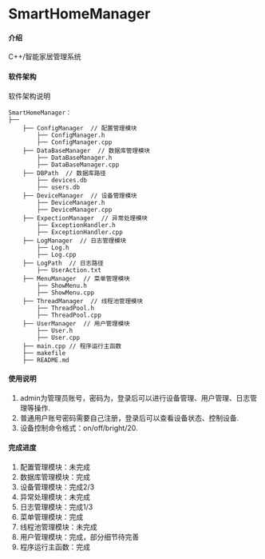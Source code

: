 # SmartHomeManager

#### 介绍

C++/智能家居管理系统

#### 软件架构

软件架构说明

```
SmartHomeManager：
├──
    ├── ConfigManager  // 配置管理模块
        ├── ConfigManager.h
        ├── ConfigManager.cpp
    ├── DataBaseManager  // 数据库管理模块
        ├── DataBaseManager.h
        ├── DataBaseManager.cpp
    ├── DBPath  // 数据库路径
        ├── devices.db
        ├── users.db
    ├── DeviceManager  // 设备管理模块
        ├── DeviceManager.h
        ├── DeviceManager.cpp
    ├── ExpectionManager  // 异常处理模块
        ├── ExceptionHandler.h
        ├── ExceptionHandler.cpp
    ├── LogManager  // 日志管理模块
        ├── Log.h
        ├── Log.cpp
    ├── LogPath  // 日志路径
        ├── UserAction.txt
    ├── MenuManager  // 菜单管理模块
        ├── ShowMenu.h
        ├── ShowMenu.cpp
    ├── ThreadManager  // 线程池管理模块
        ├── ThreadPool.h
        ├── ThreadPool.cpp
    ├── UserManager  // 用户管理模块
        ├── User.h
        ├── User.cpp
    ├── main.cpp // 程序运行主函数
    ├── makefile
    ├── README.md
```

#### 使用说明

1.  admin为管理员账号，密码为<root123>，登录后可以进行设备管理、用户管理、日志管理等操作.
2.  普通用户账号密码需要自己注册，登录后可以查看设备状态、控制设备.
3.  设备控制命令格式：on/off/bright/20.

#### 完成进度

1.  配置管理模块：未完成
2.  数据库管理模块：完成
3.  设备管理模块：完成2/3
4.  异常处理模块：未完成
5.  日志管理模块：完成1/3
6.  菜单管理模块：完成
7.  线程池管理模块：未完成
8.  用户管理模块：完成，部分细节待完善
9.  程序运行主函数：完成
